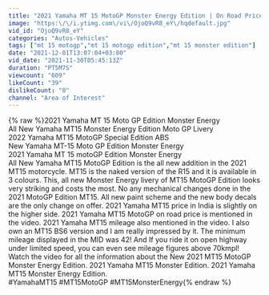 ```yaml
---
title: "2021 Yamaha MT 15 MotoGP Monster Energy Edition | On Road Price | Mileage | Features"
image: "https:\/\/i.ytimg.com\/vi\/OjoQ9vR8_eY\/hqdefault.jpg"
vid_id: "OjoQ9vR8_eY"
categories: "Autos-Vehicles"
tags: ["mt 15 motogp","mt 15 motogp edition","mt 15 monster edition"]
date: "2021-12-01T13:07:04+03:00"
vid_date: "2021-11-30T05:45:13Z"
duration: "PT5M7S"
viewcount: "609"
likeCount: "39"
dislikeCount: "0"
channel: "Area of Interest"
---
```

{% raw %}2021 Yamaha MT 15 Moto GP Edition Monster Energy<br />All New Yamaha MT15 Monster Energy Edition Moto GP Livery<br />2022 Yamaha MT15 MotoGP Special Edition ABS<br />New Yamaha MT-15 Moto GP Edition Monster Energy<br />2021 Yamaha MT 15 motoGP Edition Monster Energy<br />All New Yamaha MT15 MotoGP Edition is the all new addition in the 2021 MT15 motorcycle. MT15 is the naked version of the R15 and it is available in 3 colours. This, all new Monster Energy livery of MT15 MotoGP Edition looks very striking and costs the most. No any mechanical changes done in the 2021 MotoGP Edition MT15. All new paint scheme and the new body decals are the only change on offer. 2021 Yamaha MT15 price in India is slightly on the higher side. 2021 Yamaha MT15 MotoGP on road price is mentioned in the video. 2021 Yamaha MT15 mileage also mentioned in the video. I also own an MT15 BS6 version and I am really impressed by it. The minimum mileage displayed in the MID was 42! And If you ride it on open highway under limited speed, you can even see mileage figures above 70kmpl! Watch the video for all the information about the New 2021 MT15 MotoGP Monster Energy Edition. 2021 Yamaha MT15 Monster Edition. 2021 Yamaha MT15 Monster Energy Edition.<br />#YamahaMT15 #MT15MotoGP #MT15MonsterEnergy{% endraw %}
